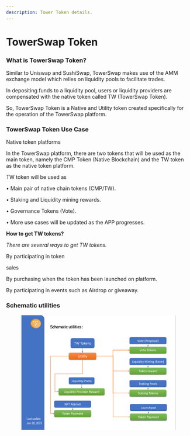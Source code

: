 ```yaml
---
description: Tower Token details.
---
```


# TowerSwap Token

### What is TowerSwap Token?

Similar to Uniswap and SushiSwap, TowerSwap makes use of the AMM exchange model which relies on liquidity pools to facilitate trades.

In depositing funds to a liquidity pool, users or liquidity providers are compensated with the native token called TW (TowerSwap Token).

So, TowerSwap Token is a Native and Utility token created specifically for the operation of the TowerSwap platform.



### TowerSwap Token Use Case



Native token platforms

In the TowerSwap platform, there are two tokens that will be used as the main token, namely the CMP Token (Native Blockchain) and the TW token as the native token platform.

TW token will be used as

• Main pair of native chain tokens (CMP/TW).

• Staking and Liquidity mining rewards.

• Governance Tokens (Vote).

• More use cases will be updated as the APP progresses.



**How to get TW tokens?**

_There are several ways to get TW tokens._

By participating in token

&#x20;sales

By purchasing when the token has been launched on platform.

By participating in events such as Airdrop or giveaway.



### Schematic utilities&#x20;

<figure><img src="../.gitbook/assets/sc2.png" alt=""><figcaption></figcaption></figure>



